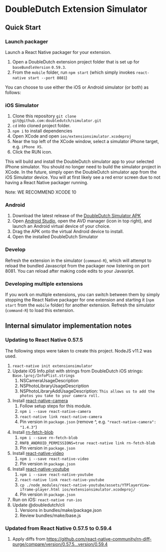DoubleDutch Extension Simulator
===============================

## Quick Start

### Launch packager

Launch a React Native packager for your extension.

1. Open a DoubleDutch extension project folder that is set up for `baseBundleVersion` `0.59.3`.
1. From the `mobile` folder, run `npm start` (which simply invokes `react-native start --port 8081`)

You can choose to use either the iOS or Android simulator (or both) as follows:

### iOS Simulator

1. Clone this repository `git clone git@github.com:doubledutch/simulator.git`
1. `cd` into cloned project folder.
1. `npm i` to install dependencies
1. Open XCode and open `ios/extensionsimulator.xcodeproj`
1. Near the top left of the XCode window, select a simulator iPhone target, e.g. `iPhone XS`.
1. Click the RUN icon.

This will build and install the DoubleDutch simulator app to your selected iPhone simulator.
You should no longer need to build the simulator project in XCode. In the future, simply open
the DoubleDutch simulator app from the iOS Simulator device.
You will at first likely see a red error screen due to not having a React Native packager running.

Note: WE RECOMMEND XCODE 10

### Android

1. Download the latest release of the
   [DoubleDutch Simulator APK](https://github.com/doubledutch/simulator/releases)
1. Open [Android Studio](https://developer.android.com/studio/), open the AVD manager (icon in top
   right), and launch an Android virtual device of your choice.
1. Drag the APK onto the virtual Android device to install.
1. Open the installed DoubleDutch Simulator

### Develop

Refresh the extension in the simulator (`command-R`), which will attempt to reload the
bundled Javascript from the packager now listening on port 8081. You can reload after making code
edits to your Javasript.

### Developing multiple extensions

If you work on multiple extensions, you can switch between them by simply stopping the
React Native packager for one extension and starting it (`npm start` from the `mobile` folder)
for another extension. Refresh the simulator (`command-R`) to load this extension.

## Internal simulator implementation notes

### Updating to React Native 0.57.5

The following steps were taken to create this project.
NodeJS v11.2 was used.

1. `react-native init extensionsimulator`
1. Update iOS Info.plist with strings from DoubleDutch iOS strings: `Base.lproj/InfoPlist.strings`
   1. NSCameraUsageDescription
   1. NSPhotoLibraryUsageDescription
   1. NSPhotoLibraryAddUsageDescription: `This allows us to add the photos you take to your camera roll.`
1. Install [react-native-camera](https://www.npmjs.com/package/react-native-camera)
   1. Follow setup steps for this module.
   1. `npm i --save react-native-camera`
   1. `react-native link react-native-camera`
   1. Pin version in `package.json` (remove ^, e.g. `"react-native-camera": "1.4.3"`)
1. Install [rn-fetch-blob](https://www.npmjs.com/package/rn-fetch-blob)
   1. `npm i --save rn-fetch-blob`
   1. `RNFB_ANDROID_PERMISSIONS=true react-native link rn-fetch-blob`
   1. Pin version in `package.json`
1. Install [react-native-video](https://www.npmjs.com/package/react-native-video)
   1. `npm i --save react-native-video`
   1. Pin version in `package.json`
1. Install [react-native-youtube](https://www.npmjs.com/package/react-native-youtube)
   1. `npm i --save react-native-youtube`
   1. `react-native link react-native-youtube`
   1. `cp ./node_modules/react-native-youtube/assets/YTPlayerView-iframe-player.html ios/extensionsimulator.xcodeproj/`
   1. Pin version in `package.json`
1. Run on iOS: `react-native run-ios`
1. Update @doubledutch/cli
   1. Versions in bundles/make/package.json
   1. Review bundles/make/base.js

### Updated from React Native 0.57.5 to 0.59.4

1. Apply diffs from https://github.com/react-native-community/rn-diff-purge/compare/version/0.57.5...version/0.59.4
